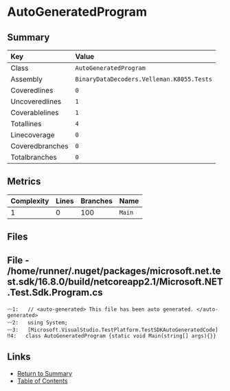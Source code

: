 ﻿# AutoGeneratedProgram

## Summary

| Key             | Value                                     |
| :-------------- | :---------------------------------------- |
| Class           | `AutoGeneratedProgram`                    |
| Assembly        | `BinaryDataDecoders.Velleman.K8055.Tests` |
| Coveredlines    | `0`                                       |
| Uncoveredlines  | `1`                                       |
| Coverablelines  | `1`                                       |
| Totallines      | `4`                                       |
| Linecoverage    | `0`                                       |
| Coveredbranches | `0`                                       |
| Totalbranches   | `0`                                       |

## Metrics

| Complexity | Lines | Branches | Name    |
| :--------- | :---- | :------- | :------ |
| 1          | 0     | 100      | `Main`  |

## Files

## File - /home/runner/.nuget/packages/microsoft.net.test.sdk/16.8.0/build/netcoreapp2.1/Microsoft.NET.Test.Sdk.Program.cs

```CSharp
〰1:   // <auto-generated> This file has been auto generated. </auto-generated>
〰2:   using System;
〰3:   [Microsoft.VisualStudio.TestPlatform.TestSDKAutoGeneratedCode]
‼4:   class AutoGeneratedProgram {static void Main(string[] args){}}
```

## Links

* [Return to Summary](Summary.md)
* [Table of Contents](../TOC.md)

